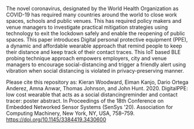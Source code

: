 The novel coronavirus, designated by the World Health Organization as COVID-19 has required many countries around the world to close work spaces, schools and public venues. This has required policy makers and venue managers to investigate practical mitigation strategies using technology to exit the lockdown safely and enable the reopening of public spaces. This paper introduces Digital personal protective equipment (PPE), a dynamic and affordable wearable approach that remind people to keep their distance and keep track of their contact traces. This IoT based BLE probing technique approach empowers employers, city and venue managers to encourage social-distancing and trigger a friendly alert using vibration when social distancing is violated in privacy-preserving manner.

Please cite this repository as:
Kieran Woodward, Eiman Kanjo, Dario Ortega Anderez, Amna Anwar, Thomas Johnson, and John Hunt. 2020. DigitalPPE: low cost wearable that acts as a social distancingreminder and contact tracer: poster abstract. In Proceedings of the 18th Conference on Embedded Networked Sensor Systems (SenSys '20). Association for Computing Machinery, New York, NY, USA, 758–759. https://doi.org/10.1145/3384419.3430600
